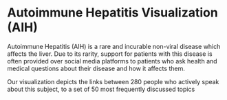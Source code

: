 # Autoimmune Hepatitis Visualization (AIH)
Autoimmune Hepatitis (AIH) is a rare and incurable non-viral disease which affects the liver. Due to its rarity, support for patients with this disease is often provided over social media platforms to patients who ask health and medical questions about their disease and how it affects them. 

Our visualization depicts the links between 280 people who actively speak about this subject, to a set of 50 most frequently discussed topics 
